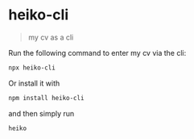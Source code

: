 # heiko-cli

> my cv as a cli

Run the following command to enter my cv via the cli: <br>

```sh
npx heiko-cli
```

Or install it with <br>

```sh
npm install heiko-cli
```

 and then simply run <br> 
 
 ```sh
 heiko
```
